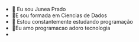- 👋 Eu sou Junea Prado 
- 👀E sou formada em Ciencias de Dados 
- 🌱 Estou constantemente estudando programação
- 💞️Eu amo programacao adoro tecnologia 
- 

<!---
Jun8ea/Jun8ea is a ✨ special ✨ repository because its `README.md` (this file) appears on your GitHub profile.
You can click the Preview link to take a look at your changes.
--->
